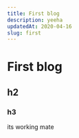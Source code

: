 ```yaml
---
title: First blog
description: yeeha
updatedAt: 2020-04-16
slug: first
---
```


# First blog

## h2

### h3

its working mate
